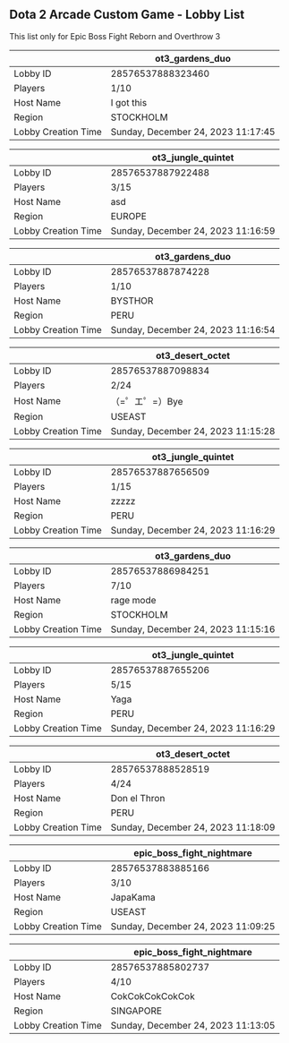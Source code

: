 ## Dota 2 Arcade Custom Game - Lobby List

This list only for Epic Boss Fight Reborn and Overthrow 3

|  | ot3_gardens_duo |
| ------ | ------ |
| Lobby ID | 28576537888323460 |
| Players | 1/10 |
| Host Name | I got this |
| Region | STOCKHOLM |
| Lobby Creation Time | Sunday, December 24, 2023 11:17:45 |


|  | ot3_jungle_quintet |
| ------ | ------ |
| Lobby ID | 28576537887922488 |
| Players | 3/15 |
| Host Name | asd |
| Region | EUROPE |
| Lobby Creation Time | Sunday, December 24, 2023 11:16:59 |


|  | ot3_gardens_duo |
| ------ | ------ |
| Lobby ID | 28576537887874228 |
| Players | 1/10 |
| Host Name | BYSTHOR |
| Region | PERU |
| Lobby Creation Time | Sunday, December 24, 2023 11:16:54 |


|  | ot3_desert_octet |
| ------ | ------ |
| Lobby ID | 28576537887098834 |
| Players | 2/24 |
| Host Name | （=゜エ゜=）Bye |
| Region | USEAST |
| Lobby Creation Time | Sunday, December 24, 2023 11:15:28 |


|  | ot3_jungle_quintet |
| ------ | ------ |
| Lobby ID | 28576537887656509 |
| Players | 1/15 |
| Host Name | zzzzz |
| Region | PERU |
| Lobby Creation Time | Sunday, December 24, 2023 11:16:29 |


|  | ot3_gardens_duo |
| ------ | ------ |
| Lobby ID | 28576537886984251 |
| Players | 7/10 |
| Host Name | rage mode |
| Region | STOCKHOLM |
| Lobby Creation Time | Sunday, December 24, 2023 11:15:16 |


|  | ot3_jungle_quintet |
| ------ | ------ |
| Lobby ID | 28576537887655206 |
| Players | 5/15 |
| Host Name | Yaga |
| Region | PERU |
| Lobby Creation Time | Sunday, December 24, 2023 11:16:29 |


|  | ot3_desert_octet |
| ------ | ------ |
| Lobby ID | 28576537888528519 |
| Players | 4/24 |
| Host Name | Don el Thron |
| Region | PERU |
| Lobby Creation Time | Sunday, December 24, 2023 11:18:09 |


|  | epic_boss_fight_nightmare |
| ------ | ------ |
| Lobby ID | 28576537883885166 |
| Players | 3/10 |
| Host Name | JapaKama |
| Region | USEAST |
| Lobby Creation Time | Sunday, December 24, 2023 11:09:25 |


|  | epic_boss_fight_nightmare |
| ------ | ------ |
| Lobby ID | 28576537885802737 |
| Players | 4/10 |
| Host Name | CokCokCokCokCok |
| Region | SINGAPORE |
| Lobby Creation Time | Sunday, December 24, 2023 11:13:05 |


